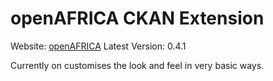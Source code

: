 openAFRICA CKAN Extension
=========================

Website: [openAFRICA](http://openAFRICA.net)
Latest Version: 0.4.1

Currently on customises the look and feel in very basic ways.
